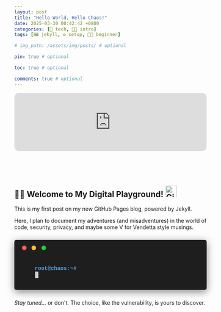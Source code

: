 ```yaml
---
layout: post
title: "Hello World, Hello Chaos!"
date: 2025-03-30 00:42:42 +0800
categories: [🤖 tech, 👋🏻 intro]
tags: [🖼️ jekyll, ⚙️ setup, 👶🏻 beginner]

# img_path: /assets/img/posts/ # optional

pin: true # optional

toc: true # optional

comments: true # optional
---
```


<iframe style="border-radius:12px" src="https://open.spotify.com/embed/track/4mn5HdatHKN7iFGDes9G8i?utm_source=generator" width="100%" height="152" frameBorder="0" allowfullscreen="" allow="clipboard-write; encrypted-media; fullscreen; picture-in-picture" loading="lazy"></iframe>

<br><br>
<p align="center">
  <img src="https://capsule-render.vercel.app/api?type=waving&color=gradient&height=65&section=body" alt=""/>
</p>

## 👋🏻 Welcome to My Digital Playground! <img src="https://media.giphy.com/media/W5eoZHPpUx9sapR0eu/giphy.gif" width="30px" alt="Git"/>&nbsp;

This is my first post on my new GitHub Pages blog, powered by Jekyll.

Here, I plan to document my adventures (and misadventures) in the world of code, security, privacy, and maybe some V for Vendetta style musings.

<!-- Terminal Container -->
<div class="hacker-terminal">
  <div class="hacker-terminal-header">
    <span class="dot red"></span>
    <span class="dot yellow"></span>
    <span class="dot green"></span>
  </div>
  <div class="hacker-terminal-body">
    <span class="prompt">root@chaos:~#</span>
    <span id="new-typewriter-output"></span><span class="cursor blink">▋</span>
  </div>
</div>


<!-- Basic Styling -->
<style>
.hacker-terminal {
  background-color: #1e1e1e; 
  color: #d4d4d4; 
  font-family: 'Consolas', 'Courier New', monospace; 
  border-radius: 5px;
  padding: 15px 20px;
  margin: 25px 0;
  box-shadow: 0 5px 20px rgba(0, 0, 0, 0.5);
  position: relative; 
  overflow: hidden;
}

.hacker-terminal-header {
  padding-bottom: 8px;
  margin-bottom: 12px;
}

.hacker-terminal-header .dot {
  display: inline-block;
  width: 12px;
  height: 12px;
  border-radius: 50%;
  margin-right: 5px;
}
.hacker-terminal-header .red { background-color: #ff5f57; }
.hacker-terminal-header .yellow { background-color: #ffbd2e; }
.hacker-terminal-header .green { background-color: #27c93f; }

.hacker-terminal-body {
  white-space: pre-wrap; 
  word-wrap: break-word;
}

.hacker-terminal .prompt {
  color: #569cd6; 
  font-weight: bold;
  margin-right: 8px;
}

.hacker-terminal .cursor {
  display: inline-block;
  background-color: #d4d4d4;
  width: 8px; 
  margin-left: 1px;
  opacity: 1; 
  transition: opacity 0.1s; 
}

.hacker-terminal .cursor.blink {
  animation: blink-animation 1s step-end infinite;
}

@keyframes blink-animation {
  0%, 100% { opacity: 1; } 
  50% { opacity: 0; } 
}

.hacker-terminal .cursor.typing-done {
  animation: none; 
  opacity: 1; 
}
</style>

<!-- JavaScript for Typing Effect -->
<script>
(function() { 

  document.addEventListener('DOMContentLoaded', () => {
    const outputElement = document.getElementById('new-typewriter-output');
    const cursorElement = document.querySelector('.hacker-terminal .cursor'); 
    const textToType = 'echo "Chaos is the new black."'; 
    const typingSpeed = 110; 
    const initialDelay = 600; 
    let charIndex = 0;

    if (!outputElement || !cursorElement) {
      console.error("Error: Typewriter target or cursor element not found!");
      return; 
    }

    function type() {
      if (charIndex < textToType.length) {
        outputElement.textContent += textToType.charAt(charIndex);
        charIndex++;
        setTimeout(type, typingSpeed);
      } else {

        cursorElement.classList.remove('blink');
        cursorElement.classList.add('typing-done'); 
        console.log("Typing effect complete.");
      }
    }

    outputElement.textContent = '';
    cursorElement.classList.add('blink'); 
    cursorElement.classList.remove('typing-done'); 

    setTimeout(type, initialDelay);
  });

})(); 
</script>

*Stay tuned...* or don't. The choice, like the vulnerability, is yours to discover.

<br>
<p align="center">
  <img src="https://capsule-render.vercel.app/api?type=waving&color=gradient&height=65&section=footer" alt=""/>
</p>